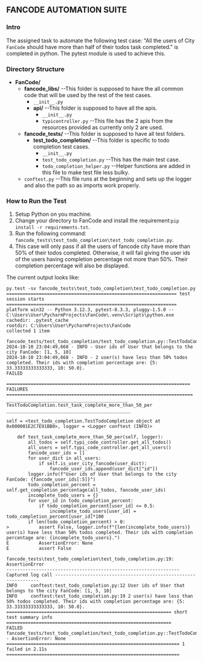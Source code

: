 ## FANCODE AUTOMATION SUITE ##

### Intro ###
The assigned task to automate the following test case:
"All the users of City `FanCode` should have more than half of their todos task completed."
is completed in python.
The pytest module is used to achieve this.

### Directory Structure ###
- **FanCode/**
  - **fancode_libs/** --This folder is supposed to have the all common code that will be used by the rest of the test cases.
    - `__init__.py`
    - **api/** --This folder is supposed to have all the apis.
      - `__init__.py`
      - `typicontroller.py` --This file has the 2 apis from the resources provided as currently only 2 are used.
  - **fancode_tests/** --This folder is supposed to have all test folders.
    - **test_todo_completion/** --This folder is specific to todo completion test cases.
      - `__init__.py`
      - `test_todo_completion.py` --This has the main test case.
      - `todo_completion_helper.py` --Helper functions are added in this file to make test file less bulky.
  - `conftest.py` --This file runs at the beginning and sets up the logger and also the path so as imports work properly.

### How to Run the Test ###
1. Setup Python on you machine.
2. Change your directory to FanCode and install the requirement:`pip install -r requirements.txt`.
3. Run the following command: `fancode_tests\test_todo_completion\test_todo_completion.py`.
4. This case will only pass if all the users of fancode city have more than 50% of their todos completed. Otherwise, it will fail giving the user ids of the users having completion percentage not more than 50%. Their completion percentage will also be displayed. 

The current output looks like:
``` 
py.test -sv fancode_tests\test_todo_completion\test_todo_completion.py
=============================================================== test session starts ===============================================================
platform win32 -- Python 3.12.3, pytest-8.3.3, pluggy-1.5.0 -- C:\Users\User\PycharmProjects\FanCode\.venv\Scripts\python.exe
cachedir: .pytest_cache
rootdir: C:\Users\User\PycharmProjects\FanCode
collected 1 item                                                                                                                                   

fancode_tests/test_todo_completion/test_todo_completion.py::TestTodoCompletion::test_task_complete_more_than_50_per 2024-10-10 23:04:49,668 - INFO - User ids of User that belongs to the city FanCode: [1, 5, 10]
2024-10-10 23:04:49,668 - INFO - 2 user(s) have less than 50% todos completed. Their ids with completion percentage are: {5: 33.33333333333333, 10: 50.0}.
FAILED

==================================================================== FAILURES ===================================================================== 
_____________________________________________ TestTodoCompletion.test_task_complete_more_than_50_per ______________________________________________ 

self = <test_todo_completion.TestTodoCompletion object at 0x000001E2C7E91BB0>, logger = <Logger conftest (INFO)>

    def test_task_complete_more_than_50_per(self, logger):
        all_todos = self.typi_code_controller.get_all_todos()
        all_users = self.typi_code_controller.get_all_users()
        fancode_user_ids = []
        for user_dict in all_users:
            if self.is_user_city_fancode(user_dict):
                fancode_user_ids.append(user_dict["id"])
        logger.info(f"User ids of User that belongs to the city FanCode: {fancode_user_ids[:5]}")
        todo_completion_percent = self.get_completion_percentage(all_todos, fancode_user_ids)
        incomplete_todo_users = {}
        for user_id in todo_completion_percent:
            if todo_completion_percent[user_id] <= 0.5:
                incomplete_todo_users[user_id] = todo_completion_percent[user_id]*100
        if len(todo_completion_percent) > 0:
>           assert False, logger.info(f"{len(incomplete_todo_users)} user(s) have less than 50% todos completed. Their ids with completion percentage are: {incomplete_todo_users}.")
E           AssertionError: None
E           assert False

fancode_tests\test_todo_completion\test_todo_completion.py:19: AssertionError
---------------------------------------------------------------- Captured log call ---------------------------------------------------------------- 
INFO     conftest:test_todo_completion.py:12 User ids of User that belongs to the city FanCode: [1, 5, 10]
INFO     conftest:test_todo_completion.py:19 2 user(s) have less than 50% todos completed. Their ids with completion percentage are: {5: 33.33333333333333, 10: 50.0}.
============================================================= short test summary info ============================================================= 
FAILED fancode_tests/test_todo_completion/test_todo_completion.py::TestTodoCompletion::test_task_complete_more_than_50_per - AssertionError: None   
================================================================ 1 failed in 2.11s ================================================================ 
```